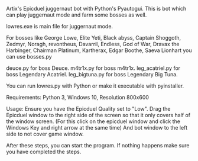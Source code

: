 Artix's Epicduel juggernaut bot with Python's Pyautogui. This is bot which can play juggernaut mode and farm some bosses as well. 

lowres.exe is main file for juggernaut mode.

For bosses like George Lowe, Elite Yeti, Black abyss, Captain Shoggoth, Zedmyr, Noragh, revontheus, Davarril, Endless, God of War, Dravax the Harbinger, Chairman Platinum, Kartherax, Edgar Boothe, Saeva Lionhart you can use bosses.py

deuce.py for boss Deuce.
m4tr1x.py for boss m4tr1x.
leg_acatriel.py for boss Legendary Acatriel.
leg_bigtuna.py for boss Legendary Big Tuna.

You can run lowres.py with Python or make it executable with pyinstaller. 

Requirements:
Python 3,
Windows 10,
Resolution 800x600

Usage:
Ensure you have the Epicduel Quality set to "Low". Drag the Epicduel window to the right side of the screen so that it only covers half of the window screen. (For this click on the epicduel window and click the Windows Key and right arrow at the same time) And bot window to the left side to not cover game window.

After these steps, you can start the program. If nothing happens make sure you have completed the steps.
